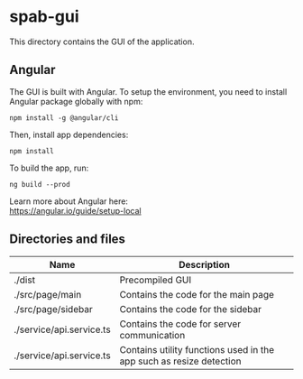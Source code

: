 # spab-gui
This directory contains the GUI of the application. 

## Angular
The GUI is built with Angular. To setup the environment, you need to install Angular package globally with npm:
```
npm install -g @angular/cli
```
  
Then, install app dependencies:
```
npm install
```
  
To build the app, run:
```
ng build --prod
```

Learn more about Angular here:  
https://angular.io/guide/setup-local


## Directories and files
| Name | Description |
| - | - |
| ./dist                    | Precompiled GUI |
| ./src/page/main           | Contains the code for the main page |
| ./src/page/sidebar        | Contains the code for the sidebar |
| ./service/api.service.ts  | Contains the code for server communication |
| ./service/api.service.ts  | Contains utility functions used in the app such as resize detection |
